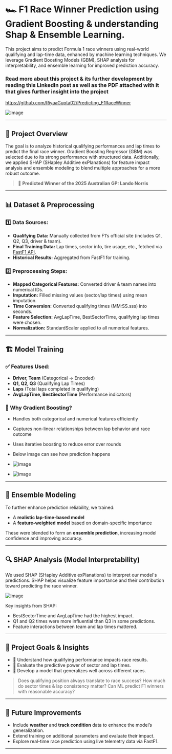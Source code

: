 # 🏎️ F1 Race Winner Prediction using Gradient Boosting & understanding Shap & Ensemble Learning.

This project aims to predict Formula 1 race winners using real-world qualifying and lap-time data, enhanced by machine learning techniques. We leverage Gradient Boosting Models (GBM), SHAP analysis for interpretability, and ensemble learning for improved prediction accuracy.
### Read more about this project & its further development by reading this LinkedIn post as well as the PDF attached with it that gives further insight into the project
https://github.com/RiyaaGupta02/Predicting_F1RaceWinner

![image](https://github.com/user-attachments/assets/65904534-b34c-4a0a-9c9b-e6f979df10db)

---

## 🚀 Project Overview

The goal is to analyze historical qualifying performances and lap times to predict the final race winner. Gradient Boosting Regressor (GBM) was selected due to its strong performance with structured data. Additionally, we applied SHAP (SHapley Additive exPlanations) for feature impact analysis and ensemble modeling to blend multiple approaches for a more robust outcome.

> 🏁 **Predicted Winner of the 2025 Australian GP: Lando Norris**

---

## 📊 Dataset & Preprocessing

### 1️⃣ Data Sources:
- **Qualifying Data:** Manually collected from F1’s official site (includes Q1, Q2, Q3, driver & team).
- **Final Training Data:** Lap times, sector info, tire usage, etc., fetched via [FastF1 API](https://theoehrly.github.io/Fast-F1/).
- **Historical Results:** Aggregated from FastF1 for training.

### 2️⃣ Preprocessing Steps:
- **Mapped Categorical Features:** Converted driver & team names into numerical IDs.
- **Imputation:** Filled missing values (sector/lap times) using mean imputation.
- **Time Conversion:** Converted qualifying times (MM:SS.sss) into seconds.
- **Feature Selection:** AvgLapTime, BestSectorTime, qualifying lap times were chosen.
- **Normalization:** StandardScaler applied to all numerical features.

---

## 🏗️ Model Training

### ✅ Features Used:
- **Driver, Team** (Categorical → Encoded)
- **Q1, Q2, Q3** (Qualifying Lap Times)
- **Laps** (Total laps completed in qualifying)
- **AvgLapTime, BestSectorTime** (Performance indicators)

### 🌟 Why Gradient Boosting?
- Handles both categorical and numerical features efficiently
- Captures non-linear relationships between lap behavior and race outcome
- Uses iterative boosting to reduce error over rounds
- Below image can see how prediction happens
  

- ![image](https://github.com/user-attachments/assets/698b3404-91c6-4072-936c-cd2853cb7699)


- ![image](https://github.com/user-attachments/assets/f8bc3ba5-597b-4743-8b85-4f17eed4c031)


---

## 🤖 Ensemble Modeling

To further enhance prediction reliability, we trained:
- A **realistic lap-time-based model**
- A **feature-weighted model** based on domain-specific importance

These were blended to form an **ensemble prediction**, increasing model confidence and improving accuracy.

---

## 🔍 SHAP Analysis (Model Interpretability)

We used SHAP (SHapley Additive exPlanations) to interpret our model's predictions. SHAP helps visualize feature importance and their contribution toward predicting the race winner.

![image](https://github.com/user-attachments/assets/53ad13c7-a1ee-42f6-92d7-78df2ef6c522)


Key insights from SHAP:
- BestSectorTime and AvgLapTime had the highest impact.
- Q1 and Q2 times were more influential than Q3 in some predictions.
- Feature interactions between team and lap times mattered.

---

## 🎯 Project Goals & Insights

- 📌 Understand how qualifying performance impacts race results.
- 📌 Evaluate the predictive power of sector and lap times.
- 📌 Develop a model that generalizes well across different races.

> Does qualifying position always translate to race success?
> How much do sector times & lap consistency matter?
> Can ML predict F1 winners with reasonable accuracy?

---

## 🔧 Future Improvements

- Include **weather** and **track condition** data to enhance the model’s generalization.
- Extend training on additional parameters and evaluate their impact.
- Explore real-time race prediction using live telemetry data via FastF1.

---

